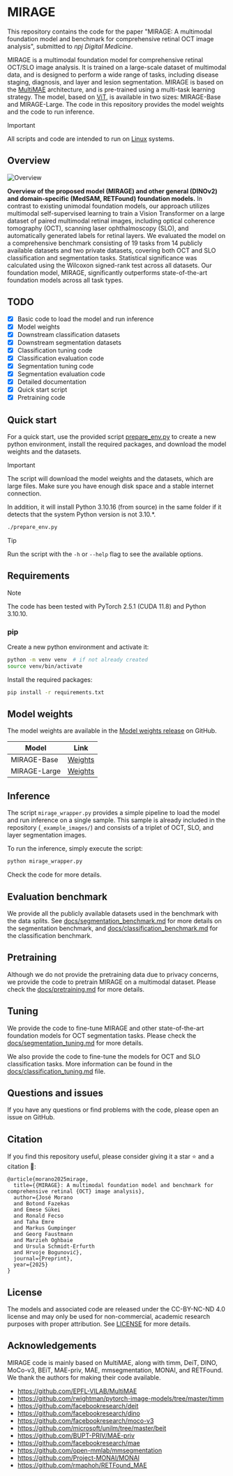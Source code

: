 # MIRAGE

This repository contains the code for the paper "MIRAGE: A multimodal foundation model and benchmark for comprehensive retinal OCT image analysis", submitted to _npj Digital Medicine_.

MIRAGE is a multimodal foundation model for comprehensive retinal OCT/SLO image analysis. It is trained on a large-scale dataset of multimodal data, and is designed to perform a wide range of tasks, including disease staging, diagnosis, and layer and lesion segmentation. MIRAGE is based on the [MultiMAE](https://github.com/EPFL-VILAB/MultiMAE) architecture, and is pre-trained using a multi-task learning strategy. The model, based on [ViT](https://github.com/google-research/vision_transformer), is available in two sizes: MIRAGE-Base and MIRAGE-Large. The code in this repository provides the model weights and the code to run inference.


<!-- > [!NOTE] -->
<!-- > This repository is under construction. Check the [TODO](#todo) section for the current status. -->


> [!IMPORTANT]
> All scripts and code are intended to run on [Linux](https://github.com/torvalds/linux) systems.


## Overview

![Overview](https://github.com/user-attachments/assets/17548d43-46c0-476c-b006-dbe6b286e82c)


**Overview of the proposed model (MIRAGE) and other general (DINOv2) and domain-specific (MedSAM, RETFound) foundation models.**
In contrast to existing unimodal foundation models, our approach utilizes multimodal self-supervised learning to train a Vision Transformer on a large dataset of paired multimodal retinal images, including optical coherence tomography (OCT), scanning laser ophthalmoscopy (SLO), and automatically generated labels for retinal layers.
We evaluated the model on a comprehensive benchmark consisting of 19 tasks from 14 publicly available datasets and two private datasets, covering both OCT and SLO classification and segmentation tasks. Statistical significance was calculated using the Wilcoxon signed-rank test across all datasets.
Our foundation model, MIRAGE, significantly outperforms state-of-the-art foundation models across all task types.


## TODO

- [x] Basic code to load the model and run inference
- [x] Model weights
- [x] Downstream classification datasets
- [x] Downstream segmentation datasets
- [x] Classification tuning code
- [x] Classification evaluation code
- [x] Segmentation tuning code
- [x] Segmentation evaluation code
- [x] Detailed documentation
- [x] Quick start script
- [x] Pretraining code

<!-- - [ ] Detailed classification results -->
<!-- - [ ] Detailed segmentation results -->


## Quick start

For a quick start, use the provided script [prepare_env.py](prepare_env.py) to create a new python environment, install the required packages, and download the model weights and the datasets.

> [!IMPORTANT]
> The script will download the model weights and the datasets, which are large files. Make sure you have enough disk space and a stable internet connection.
>
> In addition, it will install Python 3.10.16 (from source) in the same folder if it detects that the system Python version is not 3.10.*.


```bash
./prepare_env.py
```

> [!TIP]
> Run the script with the `-h` or `--help` flag to see the available options.


## Requirements

> [!NOTE]
> The code has been tested with PyTorch 2.5.1 (CUDA 11.8) and Python 3.10.10.


### pip

Create a new python environment and activate it:
```bash
python -m venv venv  # if not already created
source venv/bin/activate
```

Install the required packages:
```bash
pip install -r requirements.txt
```


## Model weights

The model weights are available in the [Model weights release](https://github.com/j-morano/MIRAGE/releases/tag/weights) on GitHub.

| Model | Link |
| --- | --- |
| MIRAGE-Base | [Weights](https://github.com/j-morano/MIRAGE/releases/download/weights/MIRAGE-Base.pth) |
| MIRAGE-Large | [Weights](https://github.com/j-morano/MIRAGE/releases/download/weights/MIRAGE-Large.pth) |


## Inference

The script `mirage_wrapper.py` provides a simple pipeline to load the model and run inference on a single sample.
This sample is already included in the repository (`_example_images/`) and consists of a triplet of OCT, SLO, and layer segmentation images.

To run the inference, simply execute the script:
```bash
python mirage_wrapper.py
```

Check the code for more details.



## Evaluation benchmark

We provide all the publicly available datasets used in the benchmark with the data splits.
See [docs/segmentation_benchmark.md](docs/segmentation_benchmark.md) for more details on the segmentation benchmark, and [docs/classification_benchmark.md](docs/classification_benchmark.md) for the classification benchmark.


## Pretraining

Although we do not provide the pretraining data due to privacy concerns, we provide the code to pretrain MIRAGE on a multimodal dataset.
Please check the [docs/pretraining.md](docs/pretraining.md) for more details.


## Tuning

We provide the code to fine-tune MIRAGE and other state-of-the-art foundation models for OCT segmentation tasks.
Please check the [docs/segmentation_tuning.md](docs/segmentation_tuning.md) for more details.

We also provide the code to fine-tune the models for OCT and SLO classification tasks.
More information can be found in the [docs/classification_tuning.md](docs/classification_tuning.md) file.


## Questions and issues

If you have any questions or find problems with the code, please open an issue on GitHub.


## Citation

If you find this repository useful, please consider giving it a star ⭐ and a citation 📝:

```
@article{morano2025mirage,
  title={{MIRAGE}: A multimodal foundation model and benchmark for comprehensive retinal {OCT} image analysis},
  author={José Morano
  and Botond Fazekas
  and Emese Sükei
  and Ronald Fecso
  and Taha Emre
  and Markus Gumpinger
  and Georg Faustmann
  and Marzieh Oghbaie
  and Ursula Schmidt-Erfurth
  and Hrvoje Bogunović},
  journal={Preprint},
  year={2025}
}
```

## License

The models and associated code are released under the CC-BY-NC-ND 4.0 license and may only be used for non-commercial, academic research purposes with proper attribution. See [LICENSE](LICENSE) for more details.



## Acknowledgements

MIRAGE code is mainly based on MultiMAE, along with timm, DeiT, DINO, MoCo-v3, BEiT, MAE-priv, MAE, mmsegmentation, MONAI, and RETFound.
We thank the authors for making their code available.

* <https://github.com/EPFL-VILAB/MultiMAE>
* <https://github.com/rwightman/pytorch-image-models/tree/master/timm>
* <https://github.com/facebookresearch/deit>
* <https://github.com/facebookresearch/dino>
* <https://github.com/facebookresearch/moco-v3>
* <https://github.com/microsoft/unilm/tree/master/beit>
* <https://github.com/BUPT-PRIV/MAE-priv>
* <https://github.com/facebookresearch/mae>
* <https://github.com/open-mmlab/mmsegmentation>
* <https://github.com/Project-MONAI/MONAI>
* <https://github.com/rmaphoh/RETFound_MAE>
